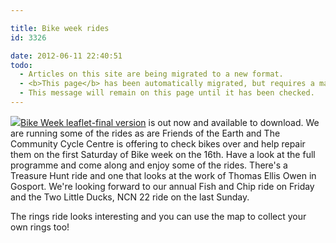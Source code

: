 ```yaml
---

title: Bike week rides
id: 3326

date: 2012-06-11 22:40:51
todo:
  - Articles on this site are being migrated to a new format.
  - <b>This page</b> has been automatically migrated, but requires a manual check-&amp;-tune to ensure the format and links all work as expected.
  - This message will remain on this page until it has been checked.
---
```


[![](/assets/bike-week2.png)](http://www.pompeybug.co.uk/2012/06/bike-week-rides/bike-week-5/)[Bike Week leaflet-final version](http://www.pompeybug.co.uk/2012/06/bike-week-rides/bike-week-leaflet-final-version-3/) is out now and available to download. We are running some of the rides as are Friends of the Earth and The Community Cycle Centre is offering to check bikes over and help repair them on the first Saturday of Bike week on the 16th. Have a look at the full programme and come along and enjoy some of the rides. There's a Treasure Hunt ride and one that looks at the work of Thomas Ellis Owen in Gosport. We're looking forward to our annual Fish and Chip ride on Friday and the Two Little Ducks, NCN 22 ride on the last Sunday.

The rings ride looks interesting and you can use the map to collect your own rings too!